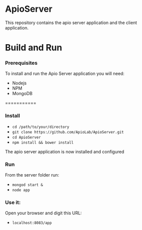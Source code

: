 ApioServer
==========

This repository contains the apio server application and the client application.

# Build and Run

### Prerequisites
To install and run the Apio Server application you will need:
* Nodejs
* NPM
* MongoDB

===========
### Install

* `cd /path/to/your/directory`
* `git clone https://github.com/ApioLab/ApioServer.git`
* `cd ApioServer`
* `npm install && bower install`

The apio server application is now installed and configured

### Run
From the server folder run:

* `mongod start &`
* `node app`

### Use it:
Open your browser and digit this URL:

* `localhost:8083/app`




